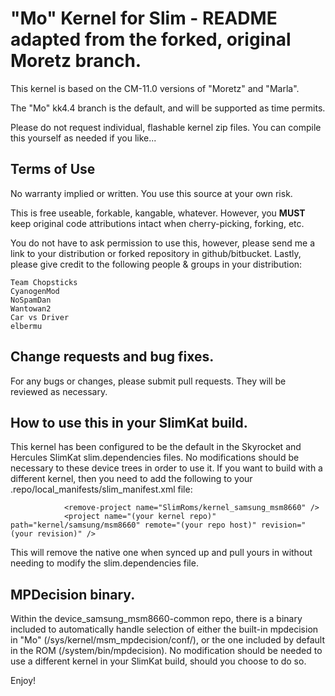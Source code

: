 "Mo" Kernel for Slim - README adapted from the forked, original Moretz branch.
======================================

This kernel is based on the CM-11.0 versions of "Moretz" and "Marla".

The "Mo" kk4.4 branch is the default, and will be supported as time permits. 

Please do not request individual, flashable kernel zip files.  You can compile this yourself as needed if you like...


Terms of Use
-------------------

No warranty implied or written.  You use this source at your own risk.

This is free useable, forkable, kangable, whatever.  However, you **MUST** keep original code attributions intact when cherry-picking, forking, etc.

You do not have to ask permission to use this, however, please send me a link to your distribution or forked repository in github/bitbucket.  Lastly, please give credit to the following people & groups in your distribution:

	Team Chopsticks
	CyanogenMod
	NoSpamDan
	Wantowan2
	Car vs Driver
	elbermu


Change requests and bug fixes.
--------------------

For any bugs or changes, please submit pull requests.  They will be reviewed as necessary.

   
How to use this in your SlimKat build.
--------------------

This kernel has been configured to be the default in the Skyrocket and Hercules SlimKat slim.dependencies files.  No modifications should be necessary to these device trees in order to use it.  If you want to build with a different kernel, then you need to add the following to your .repo/local_manifests/slim_manifest.xml file:

				<remove-project name="SlimRoms/kernel_samsung_msm8660" />
				<project name="(your kernel repo)" path="kernel/samsung/msm8660" remote="(your repo host)" revision="(your revision)" />
				
This will remove the native one when synced up and pull yours in without needing to modify the slim.dependencies file.


MPDecision binary.
--------------------
Within the device_samsung_msm8660-common repo, there is a binary included to automatically handle selection of either the built-in mpdecision in "Mo" (/sys/kernel/msm_mpdecision/conf/), or the one included by default in the ROM (/system/bin/mpdecision).  No modification should be needed to use a different kernel in your SlimKat build, should you choose to do so.

Enjoy!
